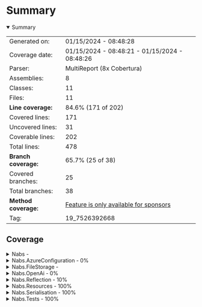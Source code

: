 # Summary
<details open><summary>Summary</summary>

|||
|:---|:---|
| Generated on: | 01/15/2024 - 08:48:28 |
| Coverage date: | 01/15/2024 - 08:48:21 - 01/15/2024 - 08:48:26 |
| Parser: | MultiReport (8x Cobertura) |
| Assemblies: | 8 |
| Classes: | 11 |
| Files: | 11 |
| **Line coverage:** | 84.6% (171 of 202) |
| Covered lines: | 171 |
| Uncovered lines: | 31 |
| Coverable lines: | 202 |
| Total lines: | 478 |
| **Branch coverage:** | 65.7% (25 of 38) |
| Covered branches: | 25 |
| Total branches: | 38 |
| **Method coverage:** | [Feature is only available for sponsors](https://reportgenerator.io/pro) |
| Tag: | 19_7526392668 |

</details>

## Coverage
<details><summary>Nabs - </summary>

|**Name**|**Line**|**Branch**|
|:---|---:|---:|
|**Nabs**|****|****|

</details>
<details><summary>Nabs.AzureConfiguration - 0%</summary>

|**Name**|**Line**|**Branch**|
|:---|---:|---:|
|**Nabs.AzureConfiguration**|**0%**|****|
|Nabs.AzureConfiguration.DependencyInversionExtensions|0%||

</details>
<details><summary>Nabs.FileStorage - </summary>

|**Name**|**Line**|**Branch**|
|:---|---:|---:|
|**Nabs.FileStorage**|****|****|

</details>
<details><summary>Nabs.OpenAi - 0%</summary>

|**Name**|**Line**|**Branch**|
|:---|---:|---:|
|**Nabs.OpenAi**|**0%**|****|
|Nabs.OpenAi.OpenAiApiClient|0%||

</details>
<details><summary>Nabs.Reflection - 10%</summary>

|**Name**|**Line**|**Branch**|
|:---|---:|---:|
|**Nabs.Reflection**|**10%**|**14.2%**|
|Nabs.Reflection.ReflectionExtensions|10%|14.2%|

</details>
<details><summary>Nabs.Resources - 100%</summary>

|**Name**|**Line**|**Branch**|
|:---|---:|---:|
|**Nabs.Resources**|**100%**|**100%**|
|Nabs.Resources.EmbeddedResourceLoader|100%|100%|

</details>
<details><summary>Nabs.Serialisation - 100%</summary>

|**Name**|**Line**|**Branch**|
|:---|---:|---:|
|**Nabs.Serialisation**|**100%**|**100%**|
|Nabs.Serialisation.GlobalSettings|100%|100%|

</details>
<details><summary>Nabs.Tests - 100%</summary>

|**Name**|**Line**|**Branch**|
|:---|---:|---:|
|**Nabs.Tests**|**100%**|**90%**|
|Nabs.Tests.Fixtures.ConfigurationTestFixtureBase|100%||
|Nabs.Tests.Fixtures.SimpleTestFixture|100%||
|Nabs.Tests.Fixtures.TestFixtureBase|100%|50%|
|Nabs.Tests.FixtureTestBase`1|100%||
|Nabs.Tests.LoadEnumerableFromJsonDataAttribute`1|100%|100%|
|Nabs.Tests.LoadFromCsvDataAttribute`1|100%|100%|

</details>
